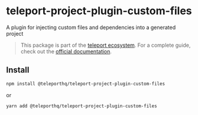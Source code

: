 # teleport-project-plugin-custom-files

A plugin for injecting custom files and dependencies into a generated project

> This package is part of the [teleport ecosystem](https://github.com/teleporthq/teleport-code-generators). For a complete guide, check out the [official documentation](https://docs.teleporthq.io/).

## Install
```bash
npm install @teleporthq/teleport-project-plugin-custom-files
```
or
```bash
yarn add @teleporthq/teleport-project-plugin-custom-files
```
